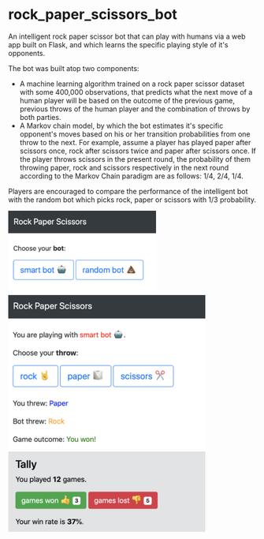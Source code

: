 # rock_paper_scissors_bot
An intelligent rock paper scissor bot that can play with humans via a web app built on Flask, and which learns the specific playing style of it's opponents.

The bot was built atop two components:
- A machine learning algorithm trained on a rock paper scissor dataset with some 400,000 observations, that predicts what the next move of a human player will be based on the outcome of the previous game, previous throws of the human player and the combination of throws by both parties.
- A Markov chain model, by which the bot estimates it's specific opponent's moves based on his or her transition probabilities from one throw to the next. For example, assume a player has played paper after scissors once, rock after scissors twice and paper after scissors once. If the player throws scissors in the present round, the probability of them throwing paper, rock and scissors respectively in the next round according to the Markov Chain paradigm are as follows: 1/4, 2/4, 1/4. 

Players are encouraged to compare the performance of the intelligent bot with the random bot which picks rock, paper or scissors with 1/3 probability.

<img src="demo_1.png" alt="dt" width="300"/>
<img src="demo_2.png" alt="dt" width="400"/>

